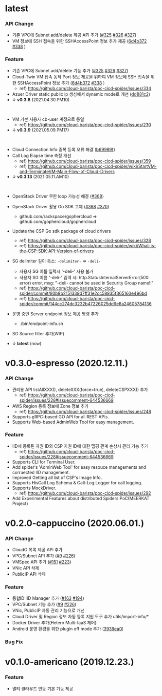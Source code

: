 # latest
### API Change
- 기존 VPC에 Subnet add/delete 제공 API 추가 ([#325](https://github.com/cloud-barista/poc-cicd-spider/pull/325) [#326](https://github.com/cloud-barista/poc-cicd-spider/pull/326) [#327](https://github.com/cloud-barista/poc-cicd-spider/pull/327))
- VM 정보에 SSH 접속을 위한 SSHAccessPoint 정보 추가 제공 ([6d4b372](https://github.com/cloud-barista/poc-cicd-spider/commit/6d4b3720ac83b9bb50d3fd55d78e469d8a80fdf2#diff-d8a70c72f373d23a135f7dfcd089a1848633be01a9676ebdf2f102caccc0afff) [#338](https://github.com/cloud-barista/poc-cicd-spider/pull/338) )


### Feature
- 기존 VPC에 Subnet add/delete 기능 추가 ([#325](https://github.com/cloud-barista/poc-cicd-spider/pull/325) [#326](https://github.com/cloud-barista/poc-cicd-spider/pull/326) [#327](https://github.com/cloud-barista/poc-cicd-spider/pull/327))
- Cloud-Twin VM 접속 동적 Port 정보 제공을 위하여 VM 정보에 SSH 접속을 위한 SSHAccessPoint 정보 추가 ([6d4b372](https://github.com/cloud-barista/poc-cicd-spider/commit/6d4b3720ac83b9bb50d3fd55d78e469d8a80fdf2#diff-d8a70c72f373d23a135f7dfcd089a1848633be01a9676ebdf2f102caccc0afff) [#338](https://github.com/cloud-barista/poc-cicd-spider/pull/338) )
  - ref) https://github.com/cloud-barista/poc-cicd-spider/issues/334
- Azuer Driver static public ip 생성에서 dynamic mode로 개선 ([dd881c2](https://github.com/cloud-barista/poc-cicd-spider/commit/dd881c2642286b98c5c1eb9ac6ce63de08378c8e))
- ↓ **v0.3.8** (2021.04.30.PM10)

<br>

- VM 기본 사용자 cb-user 계정으로 통일
  - ref) https://github.com/cloud-barista/poc-cicd-spider/issues/230
- ↓ **v0.3.9** (2021.05.09.PM17)

<br>

- Cloud Connection Info 중복 등록 오류 해결 ([b69989f](https://github.com/cloud-barista/poc-cicd-spider/commit/b69989f05a73a9d42acafae238b8f2e4c21a67f2))
- Call Log Elapse time 측정 개선
  - ref) https://github.com/cloud-barista/poc-cicd-spider/issues/359
  - ref) https://github.com/cloud-barista/poc-cicd-spider/wiki/StartVM-and-TerminateVM-Main-Flow-of-Cloud-Drivers
- ↓ **v0.3.13** (2021.05.11.AM10)

<br>

- OpenStack Driver 무한 loop 가능성 해결 ([#368](https://github.com/cloud-barista/poc-cicd-spider/pull/368))
- OpenStack Driver 활용 Go SDK 교체 ([#368](https://github.com/cloud-barista/poc-cicd-spider/pull/368) [#370](https://github.com/cloud-barista/poc-cicd-spider/pull/370))
  - github.com/rackspace/gophercloud => github.com/gophercloud/gophercloud
- Update the CSP Go sdk package of cloud drivers
  - ref) https://github.com/cloud-barista/poc-cicd-spider/issues/328
  - ref) https://github.com/cloud-barista/poc-cicd-spider/wiki/What-is-the-CSP-SDK-API-Version-of-drivers
- SG delimiter 길이 축소: `-delimiter-` => `-deli-`
  - 사용자 SG 이름 입력시 '-deli-' 사용 불가
  - 사용자 SG 이름 '-deli-' 입력 시: http.StatusInternalServerError(500 error) error, msg: "-deli- cannot be used in Security Group name!!"
  - ref) https://github.com/cloud-barista/poc-cicd-spider/commit/80b8b2151339d7ff31e2cc58935f365160e496bd
  - ref) https://github.com/cloud-barista/poc-cicd-spider/commit/144cc274dc3232b47226025dd6e8a24605784136
- 운영 중인 Server endpoint 정보 제공 명령 추가
  - ./bin/endpoint-info.sh
- SG Source filter 추가(WIP)


- ↓ **latest** (now)

# v0.3.0-espresso (2020.12.11.)
### API Change
- 관리용 API listAllXXX(), deleteXXX(force=true), deleteCSPXXX() 추가
  - ref) https://github.com/cloud-barista/poc-cicd-spider/issues/228#issuecomment-644536669
- AWS Region 등록 정보에 Zone 정보 추가
  - ref) https://github.com/cloud-barista/poc-cicd-spider/issues/248
- Supports gRPC-based GO API for all REST APIs.
- Supports Web-based AdminWeb Tool for easy management.

### Feature
- IID에 등록된 자원 ID와 CSP 자원 ID에 대한 맵핑 관계 손상시 관리 기능 추가
  - ref) https://github.com/cloud-barista/poc-cicd-spider/issues/228#issuecomment-644536669
- Supports CLI for Terminal User.
- Add spider's 'AdminWeb Tool' for easy resouce managements and corruected IID management.
- Improved Getting all list of CSP's Image Info.
- Supports HisCall Log Schema & Call-Log Logger for call logging.
- Supports MockDriver.
  - ref) https://github.com/cloud-barista/poc-cicd-spider/issues/292
- Add Experimental Features about distributed Spiders PoC(MEERKAT Project)

# v0.2.0-cappuccino (2020.06.01.)
### API Change
- CloudO 목록 제공 API 추가
- VPC/Subnet API 추가 ([#9](https://github.com/cloud-barista/poc-cicd-spider/pull/9) [#226](https://github.com/cloud-barista/poc-cicd-spider/pull/226))
- VMSpec API 추가 ([#151](https://github.com/cloud-barista/poc-cicd-spider/pull/151) [#223](https://github.com/cloud-barista/poc-cicd-spider/pull/223))
- VNic API 삭제
- PublicIP API 삭제

### Feature
- 통합ID IID Manager 추가 ([#163](https://github.com/cloud-barista/poc-cicd-spider/pull/163) [#194](https://github.com/cloud-barista/poc-cicd-spider/pull/194))  
- VPC/Subnet 기능 추가  ([#9](https://github.com/cloud-barista/poc-cicd-spider/pull/9) [#226](https://github.com/cloud-barista/poc-cicd-spider/pull/226)) 
- VNic, PublicIP 자동 관리 기능으로 개선
- Cloud Driver 및 Region 정보 자동 등록 지원 도구 추가 utils/import-info/*
- Docker Driver 추가(Hetero Multi-IaaS 제어)
- Android 운영 환경을 위한 plugin off mode 추가 ([3938ea0](https://github.com/cloud-barista/poc-cicd-spider/commit/3938ea0c70e69664a62eb3cee6611cfbf26ea4ea))  

### Bug Fix

# v0.1.0-americano (2019.12.23.)

### Feature
- 멀티 클라우드 연동 기본 기능 제공

